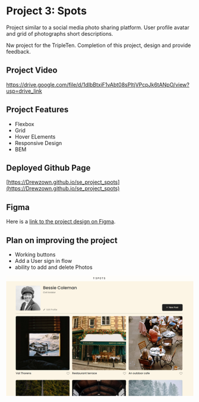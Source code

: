 # Project 3: Spots

Project similar to a social media photo sharing platform. User profile avatar and grid of photographs short descriptions.

Nw project for the TripleTen. Completion of this project, design and provide feedback.

## Project Video

https://drive.google.com/file/d/1dIbBtxiF1vAbt08sPltjVPcpJk6tANpO/view?usp=drive_link

## Project Features

- Flexbox
- Grid
- Hover ELements
- Responsive Design
- BEM

## Deployed Github Page

[https://Drewzown.github.io/se_project_spots](https://Drewzown.github.io/se_project_spots)

## Figma

Here is a [link to the project design on Figma](https://www.figma.com/file/BBNm2bC3lj8QQMHlnqRsga/Sprint-3-Project%3A-Spots?type=design&node-id=0-1&mode=design&t=JiWpEtqxwfvfB7ba-0).

## Plan on improving the project

- Working buttons
- Add a User sign in flow
- ability to add and delete Photos

<div
 display="flex">
 <img align="center" height"500px" alt="Screenshot of Spots Project" src="./images/spots-screenshot.png" /></div>